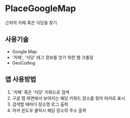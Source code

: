 # PlaceGoogleMap
근처의 카페 혹은 식당을 찾기


## 사용기술
- Google Map
- '카페', '식당' 태그 정보를 얻기 위한 웹 크롤링
- GeoCoding


## 앱 사용방법
1. '카페' 혹은 '식당' 키워드로 검색
2. 구글 맵 화면에서 보여지는 해당 키워드 장소를 찾아 마커로 표시
3. 검색할 때마다 장소명 로그 출력
4. 마커 윈도우 클릭시 해당 장소의 주소 출력

